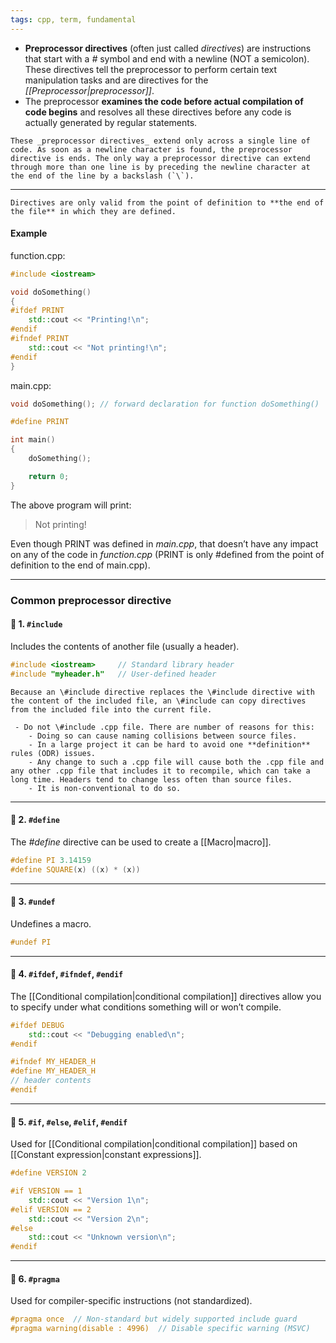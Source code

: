 ```yaml
---
tags: cpp, term, fundamental
---
```

- **Preprocessor directives** (often just called _directives_) are instructions that start with a _#_ symbol and end with a newline (NOT a semicolon). These directives tell the preprocessor to perform certain text manipulation tasks and are directives for the _[[Preprocessor|preprocessor]]_.
- The preprocessor **examines the code before actual compilation of code begins** and resolves all these directives before any code is actually generated by regular statements.

```ad-note
These _preprocessor directives_ extend only across a single line of code. As soon as a newline character is found, the preprocessor directive is ends. The only way a preprocessor directive can extend through more than one line is by preceding the newline character at the end of the line by a backslash (`\`).
```

---

```ad-important
Directives are only valid from the point of definition to **the end of the file** in which they are defined.
```

#### Example

function.cpp:

```cpp
#include <iostream>

void doSomething()
{
#ifdef PRINT
    std::cout << "Printing!\n";
#endif
#ifndef PRINT
    std::cout << "Not printing!\n";
#endif
}
```

main.cpp:

```cpp
void doSomething(); // forward declaration for function doSomething()

#define PRINT

int main()
{
    doSomething();

    return 0;
}
```

The above program will print:

> Not printing!

Even though PRINT was defined in _main.cpp_, that doesn’t have any impact on any of the code in _function.cpp_ (PRINT is only \#defined from the point of definition to the end of main.cpp).

---

### Common preprocessor directive
#### 🔹 1. `#include`

Includes the contents of another file (usually a header).

```cpp
#include <iostream>     // Standard library header
#include "myheader.h"   // User-defined header
```

```ad-note
Because an \#include directive replaces the \#include directive with the content of the included file, an \#include can copy directives from the included file into the current file.
```

```ad-tip
 - Do not \#include .cpp file. There are number of reasons for this:
	- Doing so can cause naming collisions between source files.
	- In a large project it can be hard to avoid one **definition** rules (ODR) issues.
	- Any change to such a .cpp file will cause both the .cpp file and any other .cpp file that includes it to recompile, which can take a long time. Headers tend to change less often than source files.
	- It is non-conventional to do so.
```

---

#### 🔹 2. `#define`

The _\#define_ directive can be used to create a [[Macro|macro]].

```cpp
#define PI 3.14159
#define SQUARE(x) ((x) * (x))
```


---

#### 🔹 3. `#undef`

Undefines a macro.

```cpp
#undef PI
```

---

#### 🔹 4. `#ifdef`, `#ifndef`, `#endif`

The [[Conditional compilation|conditional compilation]] directives allow you to specify under what conditions something will or won’t compile. 

```cpp
#ifdef DEBUG
    std::cout << "Debugging enabled\n";
#endif

#ifndef MY_HEADER_H
#define MY_HEADER_H
// header contents
#endif
```

---

#### 🔹 5. `#if`, `#else`, `#elif`, `#endif`

Used for  [[Conditional compilation|conditional compilation]] based on [[Constant expression|constant expressions]].

```cpp
#define VERSION 2

#if VERSION == 1
    std::cout << "Version 1\n";
#elif VERSION == 2
    std::cout << "Version 2\n";
#else
    std::cout << "Unknown version\n";
#endif
```

---

#### 🔹 6. `#pragma`

Used for compiler-specific instructions (not standardized).

```cpp
#pragma once  // Non-standard but widely supported include guard
#pragma warning(disable : 4996)  // Disable specific warning (MSVC)
```